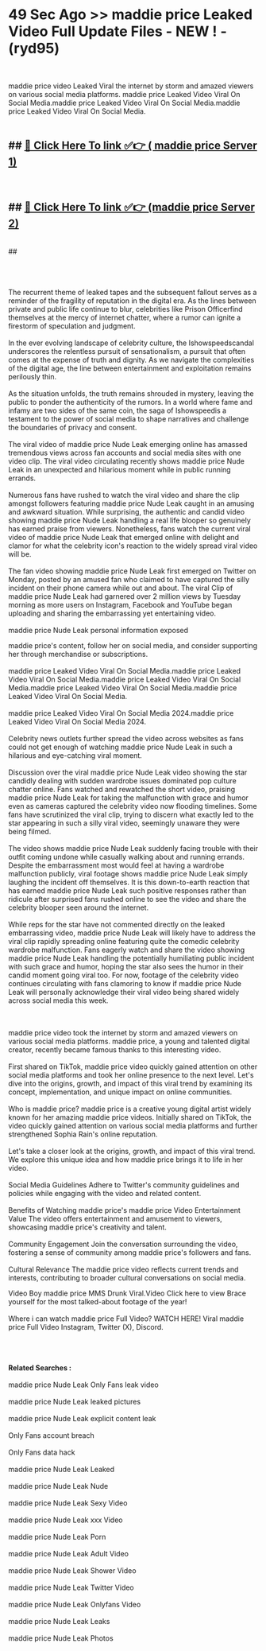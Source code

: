 # 49 Sec Ago >> maddie price Leaked Video Full Update Files - NEW ! - (ryd95) <br>
<br>

maddie price video Leaked Viral the internet by storm and amazed viewers on various social media platforms. maddie price Leaked Video Viral On Social Media.maddie price Leaked Video Viral On Social Media.maddie price Leaked Video Viral On Social Media.<br>
 <br>

## ##  <a href="https://clipsfans.site?title=maddie_price&ref=gitt">🔴 Click Here To link ✅👉 ( maddie price Server 1)</a><br>
  <br>

##  ##  <a href="https://clipsfans.site?title=maddie_price&ref=gitt">🔴 Click Here To link ✅👉 (maddie price  Server 2)</a><br>
  <br>
  ##


  <br>

  <br>

<br><br>
The recurrent theme of leaked tapes and the subsequent fallout serves as a reminder of the fragility of reputation in the digital era. As the lines between private and public life continue to blur, celebrities like Prison Officerfind themselves at the mercy of internet chatter, where a rumor can ignite a firestorm of speculation and judgment.
<br><br>
In the ever evolving landscape of celebrity culture, the Ishowspeedscandal underscores the relentless pursuit of sensationalism, a pursuit that often comes at the expense of truth and dignity. As we navigate the complexities of the digital age, the line between entertainment and exploitation remains perilously thin.
<br><br>
As the situation unfolds, the truth remains shrouded in mystery, leaving the public to ponder the authenticity of the rumors. In a world where fame and infamy are two sides of the same coin, the saga of Ishowspeedis a testament to the power of social media to shape narratives and challenge the boundaries of privacy and consent.
<br><br>
The viral video of maddie price Nude Leak emerging online has amassed tremendous views across fan accounts and social media sites with one video clip. The viral video circulating recently shows maddie price Nude Leak in an unexpected and hilarious moment while in public running errands.
<br><br>
Numerous fans have rushed to watch the viral video and share the clip amongst followers featuring maddie price Nude Leak caught in an amusing and awkward situation. While surprising, the authentic and candid video showing maddie price Nude Leak handling a real life blooper so genuinely has earned praise from viewers. Nonetheless, fans watch the current viral video of maddie price Nude Leak that emerged online with delight and clamor for what the celebrity icon's reaction to the widely spread viral video will be.
<br><br>
The fan video showing maddie price Nude Leak first emerged on Twitter on Monday, posted by an amused fan who claimed to have captured the silly incident on their phone camera while out and about. The viral Clip of maddie price Nude Leak had garnered over 2 million views by Tuesday morning as more users on Instagram, Facebook and YouTube began uploading and sharing the embarrassing yet entertaining video.
<br><br>
maddie price Nude Leak personal information exposed


maddie price's content, follow her on social media, and consider supporting her through merchandise or subscriptions.
<br><br>
maddie price Leaked Video Viral On Social Media.maddie price Leaked Video Viral On Social Media.maddie price Leaked Video Viral On Social Media.maddie price Leaked Video Viral On Social Media.maddie price Leaked Video Viral On Social Media.
<br><br>
maddie price Leaked Video Viral On Social Media 2024.maddie price Leaked Video Viral On Social Media 2024.
<br><br>
Celebrity news outlets further spread the video across websites as fans could not get enough of watching maddie price Nude Leak in such a hilarious and eye-catching viral moment.
<br><br>
Discussion over the viral maddie price Nude Leak video showing the star candidly dealing with sudden wardrobe issues dominated pop culture chatter online. Fans watched and rewatched the short video, praising maddie price Nude Leak for taking the malfunction with grace and humor even as cameras captured the celebrity video now flooding timelines. Some fans have scrutinized the viral clip, trying to discern what exactly led to the star appearing in such a silly viral video, seemingly unaware they were being filmed.
<br><br>
The video shows maddie price Nude Leak suddenly facing trouble with their outfit coming undone while casually walking about and running errands. Despite the embarrassment most would feel at having a wardrobe malfunction publicly, viral footage shows maddie price Nude Leak simply laughing the incident off themselves. It is this down-to-earth reaction that has earned maddie price Nude Leak such positive responses rather than ridicule after surprised fans rushed online to see the video and share the celebrity blooper seen around the internet.
<br><br>
While reps for the star have not commented directly on the leaked embarrassing video, maddie price Nude Leak will likely have to address the viral clip rapidly spreading online featuring quite the comedic celebrity wardrobe malfunction. Fans eagerly watch and share the video showing maddie price Nude Leak handling the potentially humiliating public incident with such grace and humor, hoping the star also sees the humor in their candid moment going viral too. For now, footage of the celebrity video continues circulating with fans clamoring to know if maddie price Nude Leak will personally acknowledge their viral video being shared widely across social media this week.


<br><br>
maddie price video took the internet by storm and amazed viewers on various social media platforms. maddie price, a young and talented digital creator, recently became famous thanks to this interesting video.
<br><br>
First shared on TikTok, maddie price video quickly gained attention on other social media platforms and took her online presence to the next level. Let's dive into the origins, growth, and impact of this viral trend by examining its concept, implementation, and unique impact on online communities.
<br><br>
Who is maddie price? maddie price is a creative young digital artist widely known for her amazing maddie price videos. Initially shared on TikTok, the video quickly gained attention on various social media platforms and further strengthened Sophia Rain's online reputation.
<br><br>
Let's take a closer look at the origins, growth, and impact of this viral trend. We explore this unique idea and how maddie price brings it to life in her video.
<br><br>
Social Media Guidelines Adhere to Twitter's community guidelines and policies while engaging with the video and related content.
<br><br>
Benefits of Watching maddie price's maddie price Video Entertainment Value The video offers entertainment and amusement to viewers, showcasing maddie price's creativity and talent.
<br><br>
Community Engagement Join the conversation surrounding the video, fostering a sense of community among maddie price's followers and fans.
<br><br>
Cultural Relevance The maddie price video reflects current trends and interests, contributing to broader cultural conversations on social media.

Video Boy maddie price MMS Drunk Viral.Video Click here to view Brace yourself for the most talked-about footage of the year!
<br><br>
Where i can watch maddie price Full Video? WATCH HERE! Viral maddie price Full Video Instagram, Twitter (X), Discord.
<br><br>

<br><br>
<strong>Related Searches :</strong>
<br><br>
maddie price Nude Leak Only Fans leak video
<br><br>
maddie price Nude Leak leaked pictures
<br><br>
maddie price Nude Leak explicit content leak
<br><br>
Only Fans account breach
<br><br>
Only Fans data hack
<br><br>
maddie price Nude Leak Leaked
<br><br>
maddie price Nude Leak Nude
<br><br>
maddie price Nude Leak Sexy Video
<br><br>
maddie price Nude Leak xxx Video
<br><br>
maddie price Nude Leak Porn
<br><br>
maddie price Nude Leak Adult Video
<br><br>
maddie price Nude Leak Shower Video
<br><br>
maddie price Nude Leak Twitter Video
<br><br>
maddie price Nude Leak Onlyfans Video
<br><br>
maddie price Nude Leak Leaks
<br><br>
maddie price Nude Leak Photos